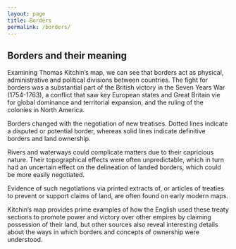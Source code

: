 ```yaml
---
layout: page
title: Borders
permalink: /borders/
---
```

## Borders and their meaning 

Examining Thomas Kitchin’s map, we can see that borders act as physical, administrative and political divisions between countries. The fight for borders was a substantial part of the British victory in the Seven Years War (1754-1763), a conflict that saw key European states and Great Britain vie for global dominance and territorial expansion, and the ruling of the colonies in North America.  

Borders changed with the negotiation of new treatises. Dotted lines indicate a disputed or potential border, whereas solid lines indicate definitive borders and land ownership. 

Rivers and waterways could complicate matters due to their capricious nature. Their topographical effects were often unpredictable, which in turn had an uncertain effect on the delineation of landed borders, which could be more easily negotiated.    

Evidence of such negotiations via printed extracts of, or articles of treaties to prevent or support claims of land, are often found on early modern maps.  

Kitchin’s map provides prime examples of how the English used these treaty sections to promote power and victory over other empires by claiming possession of their land, but other sources also reveal interesting details about the ways in which borders and concepts of ownership were understood. 